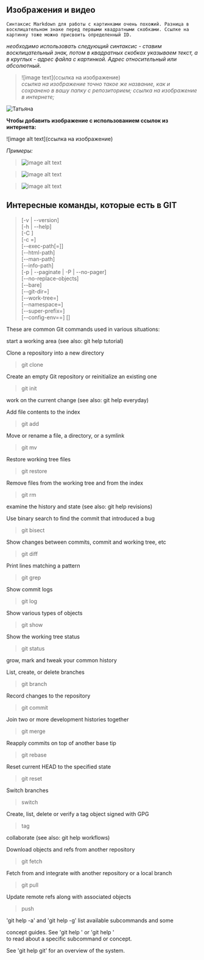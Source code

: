 ## Изображения и видео

    Синтаксис Markdown для работы с картинками очень похожий. Разница в восклицательном знаке перед первыми квадратными скобками. Ссылке на картинку тоже можно присвоить определенный ID.

*необходимо использовать следующий синтаксис - ставим восклицательный знак, потом в квадратных скобках указываем текст, а в круглых - адрес файла с картинкой. Адрес относительный или абсолютный*. 

> ![image text](ссылка на изображение)  
 *ссылка на изображение точно такое же название, как и сохранено в вашу папку с репозиторием; ссылка на изображение в интернете;*

 ![Татьяна](image.jpg)

**Чтобы добавить изображение с использованием ссылок из интернета:** 

![image alt text](ссылка на изображение)

*Примеры:*
>![image alt text](https://miro.medium.com/max/1400/1*bvMUGHtl8oJP5rZPV7X8eg.png)

>![image alt text](https://i.redd.it/pq4h8ffhymo51.jpg)

>![image alt text](https://i.redd.it/icdv9tg5eyt61.jpg)

## Интересные команды, которые есть в GIT

> [-v | --version]  
> [-h | --help]  
> [-C <path>]  
> [-c <name>=<value>]  
> [--exec-path[=<path>]]  
> [--html-path]  
> [--man-path]  
> [--info-path]  
> [-p | --paginate | -P | --no-pager]  
> [--no-replace-objects]  
> [--bare]  
> [--git-dir=<path>]  
> [--work-tree=<path>]  
> [--namespace=<name>]  
> [--super-prefix=<path>]  
> [--config-env=<name>=<envvar>]
> <command> [<args>]

These are common Git commands used in various situations:

start a working area (see also: git help tutorial)

Clone a repository into a new directory
> git clone

Create an empty Git repository or reinitialize an existing one
> git init

work on the current change (see also: git help everyday)

Add file contents to the index
> git add

Move or rename a file, a directory, or a symlink
> git mv

Restore working tree files
> git restore

Remove files from the working tree and from the index
> git rm

examine the history and state (see also: git help revisions)

Use binary search to find the commit that introduced a bug
> git bisect

Show changes between commits, commit and working tree, etc
> git diff

Print lines matching a pattern
> git grep

Show commit logs
> git log

Show various types of objects
> git show

Show the working tree status
> git status

grow, mark and tweak your common history

List, create, or delete branches
> git branch

Record changes to the repository
> git commit

Join two or more development histories together
> git merge

Reapply commits on top of another base tip
> git rebase

Reset current HEAD to the specified state
> git reset

Switch branches
> switch

Create, list, delete or verify a tag object signed with GPG
> tag

collaborate (see also: git help workflows)

Download objects and refs from another repository
> git fetch

Fetch from and integrate with another repository or a local branch
> git pull

Update remote refs along with associated objects
> push

'git help -a' and 'git help -g' list available subcommands and some

concept guides. See 'git help <command>' or 'git help <concept>'  
to read about a specific subcommand or concept.  

See 'git help git' for an overview of the system.
